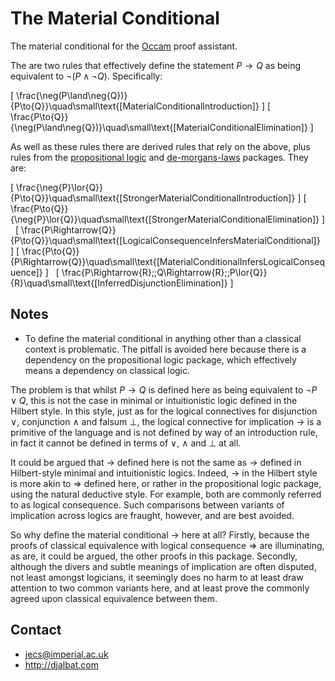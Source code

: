 # The Material Conditional

The material conditional for the [Occam](http://djalbat.com/occam) proof assistant.

The are two rules that effectively define the statement $P\to{Q}$ as being equivalent to $\neg(P\land\neg{Q})$. Specifically:

\[
\frac{\neg(P\land\neg{Q})}{P\to{Q}}\quad\small\text{[MaterialConditionalIntroduction]}
\]
\[
\frac{P\to{Q}}{\neg(P\land\neg{Q})}\quad\small\text{[MaterialConditionalElimination]}
\]

As well as these rules there are derived rules that rely on the above, plus rules from the [propositional logic](https://openmathematics.org/#propositional-logic) and [de-morgans-laws](https://openmathematics.org/#de-morgans-laws) packages. They are:

\[
\frac{\neg{P}\lor{Q}}{P\to{Q}}\quad\small\text{[StrongerMaterialConditionalIntroduction]}
\]
\[
\frac{P\to{Q}}{\neg{P}\lor{Q}}\quad\small\text{[StrongerMaterialConditionalElimination]}
\]
&nbsp;
\[
\frac{P\Rightarrow{Q}}{P\to{Q}}\quad\small\text{[LogicalConsequenceInfersMaterialConditional]}
\]
\[
\frac{P\to{Q}}{P\Rightarrow{Q}}\quad\small\text{[MaterialConditionalInfersLogicalConsequence]}
\]
&nbsp;
\[
\frac{P\Rightarrow{R}\;\;Q\Rightarrow{R}\;\;P\lor{Q}}{R}\quad\small\text{[InferredDisjunctionElimination]}
\]

## Notes

* To define the material conditional in anything other than a classical context is problematic. 
The pitfall is avoided here because there is a dependency on the propositional logic package, which effectively means a dependency on classical logic. 

The problem is that whilst $P\to{Q}$ is defined here as being equivalent to $\neg{P}\lor{Q}$, this is not the case in minimal or intuitionistic logic defined in the Hilbert style. 
In this style, just as for the logical connectives for disjunction $\lor$, conjunction $\land$ and falsum $\bot$, the logical connective for implication $\to$ is a primitive of the language and is not defined by way of an introduction rule, in fact it cannot be defined in terms of $\lor$, $\land$ and $\bot$ at all.

It could be argued that $\to$ defined here is not the same as $\to$ defined in Hilbert-style minimal and intuitionistic logics. 
Indeed, $\to$ in the Hilbert style is more akin to $\Rightarrow$ defined here, or rather in the propositional logic package, using the natural deductive style. 
For example, both are commonly referred to as logical consequence. 
Such comparisons between variants of implication across logics are fraught, however, and are best avoided.

So why define the material conditional $\to$ here at all? 
Firstly, because the proofs of classical equivalence with logical consequence $\Rightarrow$ are illuminating, as are, it could be argued, the other proofs in this package. 
Secondly, although the divers and subtle meanings of implication are often disputed, not least amongst logicians, it seemingly does no harm to at least draw attention to two common variants here, and at least prove the commonly agreed upon classical equivalence between them.

## Contact

* jecs@imperial.ac.uk
* http://djalbat.com
